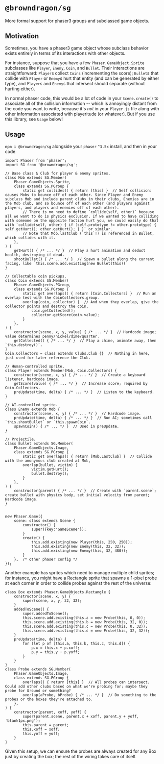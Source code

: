 # `@browndragon/sg`

More formal support for phaser3 groups and subclassed game objects.

## Motivation

Sometimes, you have a phaser3 game object whose subclass behavior exists entirely in terms of its interactions with other objects.

For instance, suppose that you have a few `Phaser.GameObject.Sprite` subclasses like `Player`, `Enemy`, `Coin`, and `Bullet`. Their interactions are straightforward: `Player`s collect `Coins` (incrementing the score); `Bullet`s that collide with `Player` or `Enemy`s hurt that entity (and can be generated by either type), and `Player`s and `Enemy`s that intersect should separate (without hurting either).

In normal phaser code, this would be a lot of code in your `Scene.create()` to associate all of the collision information -- which is annoyingly distant from the code you want to write, because it's _not_ in your `Player.js` file along with other information associated with playeritude (or whatever). But if you use this library, see `Usage` below!

## Usage

`npm i @browndragon/sg` alongside your `phaser` `^3.5x` install, and then in your code: 

```
import Phaser from 'phaser';
import SG from '@browndragon/sg';

// Base class & Club for player & enemy sprites.
class Mob extends SG.Member(
    Phaser.GameObjects.Sprite,
    class extends SG.PGroup {
        static get collides() { return [this] }  // Self collision: causes Mobs to bounce off of each other. Since Player and Enemy subclass Mob and include parent clubs in their clubs, Enemies are in the Mob club, and so bounce off of each other (and players against players, and players and enemies off of each other).
        // There is no need to define `collide(self, other)` because all we want to do is physics exclusion. If we wanted to have colliding with someone on the opposite faction hurt you, we could easily do that with `collide(self, other) { if (self.prototype != other.prototype) { self.getHurt(); other.getHurt(); } }` or similar.
        // Note that Mob.lastClub (`this`!) is referenced in Bullet, which collides with it.
    },
) {
    getHurt() { /* ... */ }  // Play a hurt animation and deduct health, destroying if dead.
    shootBullet() { /* ... */ }  // Spawn a bullet along the current facing, like `this.scene.add.existing(new Bullet(this))
}

// Collectable coin pickups.
class Coin extends SG.Member(
    Phaser.GameObjects.PGroup,
    class extends SG.PGroup {
        static get overlaps() { return [Coin.Collectors] }  // Run an overlap test with the CoinCollectors.group.
        overlap(coin, collector) {  // And when they overlap, give the collector points and destroy the coin.
            coin.getCollected();
            collector.getScore(coin.value);
        }
    },
) { 
    constructor(scene, x, y, value) { /* ... */ }  // Hardcode image; value determines penny/nickel/dime/quarter.
    getCollected() { /* ... */ }  // Play a chime, animate away, then `this.destroy()`.
}
Coin.Collectors = class extends Clubs.Club {}  // Nothing in here, just used for later reference the Club.

// Human-controlled sprite.
class Player extends Member(Mob, Coin.Collectors) {
    constructor(scene, x, y) { /* ... */ }  // Create a keyboard listener, hardcode image.
    getScore(value) { /* ... */ }  // Increase score; required by Coin.Collectors.
    preUpdate(time, delta) { /* ... */ }  // Listen to the keyboard.
}

// AI-controlled sprite.
class Enemy extends Mob {
    constructor(scene, x, y) { /* ... */ }  // Hardcode image.
    preUpdate(time, delta) { /* ... */ }  // Run AI; sometimes call `this.shootBullet` or `this.spawnCoin`.
    spawnCoin() { /* ... */ }  // Used in preUpdate.
}

// Projectile.
class Bullet extends SG.Member(
    Phaser.GameObjects.Image,
    class extends SG.PGroup {
        static get overlaps() { return [Mob.LastClub] }  // Collide with the anonymous club created at Mob,
        overlap(bullet, victim) {
            victim.getHurt();
            bullet.destroy();
        }
    },
) {
    constructor(parent) { /* ... */ }  // Create with `parent.scene`; create bullet with physics body, set initial velocity from parent; Hardcode image.
}


new Phaser.Game({
    scene: class extends Scene {
        constructor() {
            super({key:'GameScene'});
        }
        create() {
            this.add.existing(new Player(this, 250, 250));
            this.add.existing(new Enemy(this, 32, 32));
            this.add.existing(new Enemy(this, 32, 480));
        }        
    },  /* other phaser config */ 
});
```

Another example has sprites which need to manage multiple child sprites; for instance, you might have a Rectangle sprite that spawns a 1-pixel probe at each corner in order to collide probes against the rest of the universe:
```
class Box extends Phaser.GameObjects.Rectangle {
    constructor(scene, x, y) {
        super(scene, x, y, 32, 32);
    }
    addedToScene() {
        super.addedToScene();
        this.scene.add.existing(this.a = new Probe(this, 0, 0));
        this.scene.add.existing(this.b = new Probe(this, 32, 0));
        this.scene.add.existing(this.c = new Probe(this, 0, 32));
        this.scene.add.existing(this.d = new Probe(this, 32, 32));
    }
    preUpdate(time, delta) {
        for (let p of [this.a, this.b, this.c, this.d]) {
            p.x = this.x + p.xoff;
            p.y = this.y + p.yoff;
        }
    }
}
class Probe extends SG.Member(
    Phaser.GameObjects.Image, 
    class extends SG.PGroup {
        overlaps() { return [this] }  // All probes can intersect. Could add other clubs based on what we're probing for; maybe they probe for Ground or something?
        overlap(aProbe, bProbe) { /* ... */ }  // Do something to the probes or the boxes they're attached to.
    },
) {
    constructor(parent, xoff, yoff) {
        super(parent.scene, parent.x + xoff, parent.y + yoff, 'blank1px.png');
        this.parent = parent;
        this.xoff = xoff;
        this.yoff = yoff;
    }
}
```
Given this setup, we can ensure the probes are always created for any Box just by creating the box; the rest of the wiring takes care of itself.